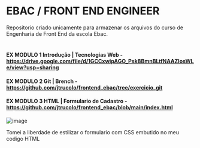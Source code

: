 # EBAC / FRONT END ENGINEER
Repositorio criado unicamente para armazenar os arquivos do curso de Engenharia de Front End da escola Ebac.
#
#### EX MODULO 1 Introdução | Tecnologias Web - https://drive.google.com/file/d/1GCCxwipAGO_Psk8BmnBLtfNAAZlosWLe/view?usp=sharing
#### EX MODULO 2 Git | Brench - https://github.com/jtrucolo/frontend_ebac/tree/exercicio_git
#### EX MODULO 3 HTML | Formulario de Cadastro - https://github.com/jtrucolo/frontend_ebac/blob/main/index.html
![image](https://github.com/jtrucolo/frontend_ebac/assets/92261947/f1ad7feb-c791-4771-a5a4-0dfc0063d5eb)

Tomei a liberdade de estilizar o formulario com CSS embutido no meu codigo HTML

